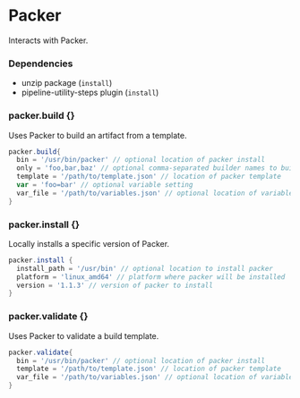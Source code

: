 # Packer

Interacts with Packer.

### Dependencies

- unzip package (`install`)
- pipeline-utility-steps plugin (`install`)

### packer.build {}
Uses Packer to build an artifact from a template.

```groovy
packer.build{
  bin = '/usr/bin/packer' // optional location of packer install
  only = 'foo,bar,baz' // optional comma-separated builder names to build
  template = '/path/to/template.json' // location of packer template
  var = 'foo=bar' // optional variable setting
  var_file = '/path/to/variables.json' // optional location of variables file
}
```

### packer.install {}
Locally installs a specific version of Packer.

```groovy
packer.install {
  install_path = '/usr/bin' // optional location to install packer
  platform = 'linux_amd64' // platform where packer will be installed
  version = '1.1.3' // version of packer to install
}
```

### packer.validate {}
Uses Packer to validate a build template.

```groovy
packer.validate{
  bin = '/usr/bin/packer' // optional location of packer install
  template = '/path/to/template.json' // location of packer template
  var_file = '/path/to/variables.json' // optional location of variables file
}
```
